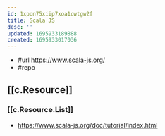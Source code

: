 ```yaml
---
id: 1xpon75xiip7xoa1cwtgw2f
title: Scala JS
desc: ''
updated: 1695933189888
created: 1695933017036
---
```


- #url https://www.scala-js.org/
- #repo 

## [[c.Resource]]

### [[c.Resource.List]]

- https://www.scala-js.org/doc/tutorial/index.html